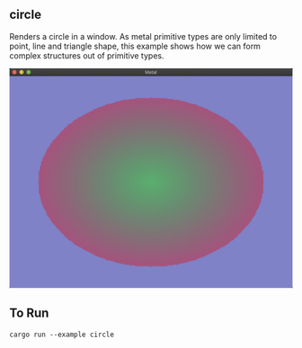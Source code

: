 ## circle

Renders a circle in a window. As metal primitive types are only limited to point, line and triangle shape, this example shows how we can form complex structures out of primitive types.

![Screenshot of the final render](./screenshot.png)

## To Run

```
cargo run --example circle
```
